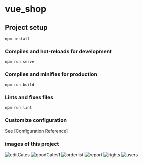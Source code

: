 # vue_shop

## Project setup
```
npm install
```

### Compiles and hot-reloads for development
```
npm run serve
```

### Compiles and minifies for production
```
npm run build
```

### Lints and fixes files
```
npm run lint
```

### Customize configuration
See [Configuration Reference]

### images of this project
![editCates](https://images.gitee.com/uploads/images/2021/0330/174710_9cd57ca5_8026346.png "editCates.png")
![goodCates1](https://images.gitee.com/uploads/images/2021/0330/174835_c22142c8_8026346.png "goodCates1.png")
![orderlist](https://images.gitee.com/uploads/images/2021/0330/174908_1499a50c_8026346.png "orderlist.png")
![report](https://images.gitee.com/uploads/images/2021/0330/174923_3bfb4734_8026346.png "report.png")
![rights](https://images.gitee.com/uploads/images/2021/0330/174938_50cedf89_8026346.png "rights.png")
![users](https://images.gitee.com/uploads/images/2021/0330/174946_b07fb60f_8026346.png "users.png")
